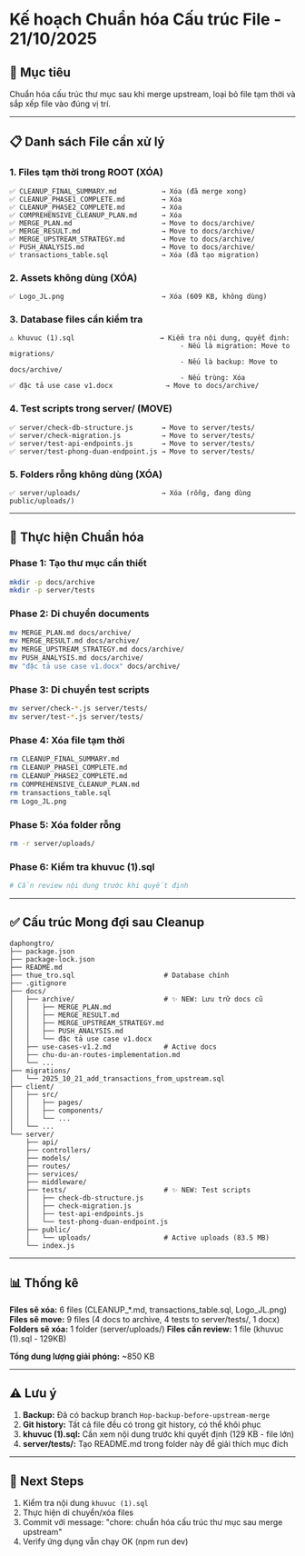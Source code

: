 # Kế hoạch Chuẩn hóa Cấu trúc File - 21/10/2025

## 🎯 Mục tiêu
Chuẩn hóa cấu trúc thư mục sau khi merge upstream, loại bỏ file tạm thời và sắp xếp file vào đúng vị trí.

---

## 📋 Danh sách File cần xử lý

### 1. Files tạm thời trong ROOT (XÓA)
```
✅ CLEANUP_FINAL_SUMMARY.md           → Xóa (đã merge xong)
✅ CLEANUP_PHASE1_COMPLETE.md         → Xóa
✅ CLEANUP_PHASE2_COMPLETE.md         → Xóa
✅ COMPREHENSIVE_CLEANUP_PLAN.md      → Xóa
✅ MERGE_PLAN.md                      → Move to docs/archive/
✅ MERGE_RESULT.md                    → Move to docs/archive/
✅ MERGE_UPSTREAM_STRATEGY.md         → Move to docs/archive/
✅ PUSH_ANALYSIS.md                   → Move to docs/archive/
✅ transactions_table.sql             → Xóa (đã tạo migration)
```

### 2. Assets không dùng (XÓA)
```
✅ Logo_JL.png                        → Xóa (609 KB, không dùng)
```

### 3. Database files cần kiểm tra
```
⚠️ khuvuc (1).sql                     → Kiểm tra nội dung, quyết định:
                                          - Nếu là migration: Move to migrations/
                                          - Nếu là backup: Move to docs/archive/
                                          - Nếu trùng: Xóa
✅ đặc tả use case v1.docx             → Move to docs/archive/
```

### 4. Test scripts trong server/ (MOVE)
```
✅ server/check-db-structure.js       → Move to server/tests/
✅ server/check-migration.js          → Move to server/tests/
✅ server/test-api-endpoints.js       → Move to server/tests/
✅ server/test-phong-duan-endpoint.js → Move to server/tests/
```

### 5. Folders rỗng không dùng (XÓA)
```
✅ server/uploads/                    → Xóa (rỗng, đang dùng public/uploads/)
```

---

## 🔄 Thực hiện Chuẩn hóa

### Phase 1: Tạo thư mục cần thiết
```bash
mkdir -p docs/archive
mkdir -p server/tests
```

### Phase 2: Di chuyển documents
```bash
mv MERGE_PLAN.md docs/archive/
mv MERGE_RESULT.md docs/archive/
mv MERGE_UPSTREAM_STRATEGY.md docs/archive/
mv PUSH_ANALYSIS.md docs/archive/
mv "đặc tả use case v1.docx" docs/archive/
```

### Phase 3: Di chuyển test scripts
```bash
mv server/check-*.js server/tests/
mv server/test-*.js server/tests/
```

### Phase 4: Xóa file tạm thời
```bash
rm CLEANUP_FINAL_SUMMARY.md
rm CLEANUP_PHASE1_COMPLETE.md
rm CLEANUP_PHASE2_COMPLETE.md
rm COMPREHENSIVE_CLEANUP_PLAN.md
rm transactions_table.sql
rm Logo_JL.png
```

### Phase 5: Xóa folder rỗng
```bash
rm -r server/uploads/
```

### Phase 6: Kiểm tra khuvuc (1).sql
```bash
# Cần review nội dung trước khi quyết định
```

---

## ✅ Cấu trúc Mong đợi sau Cleanup

```
daphongtro/
├── package.json
├── package-lock.json
├── README.md
├── thue_tro.sql                      # Database chính
├── .gitignore
├── docs/
│   ├── archive/                      # ✨ NEW: Lưu trữ docs cũ
│   │   ├── MERGE_PLAN.md
│   │   ├── MERGE_RESULT.md
│   │   ├── MERGE_UPSTREAM_STRATEGY.md
│   │   ├── PUSH_ANALYSIS.md
│   │   └── đặc tả use case v1.docx
│   ├── use-cases-v1.2.md             # Active docs
│   ├── chu-du-an-routes-implementation.md
│   └── ...
├── migrations/
│   └── 2025_10_21_add_transactions_from_upstream.sql
├── client/
│   ├── src/
│   │   ├── pages/
│   │   ├── components/
│   │   └── ...
│   └── ...
└── server/
    ├── api/
    ├── controllers/
    ├── models/
    ├── routes/
    ├── services/
    ├── middleware/
    ├── tests/                        # ✨ NEW: Test scripts
    │   ├── check-db-structure.js
    │   ├── check-migration.js
    │   ├── test-api-endpoints.js
    │   └── test-phong-duan-endpoint.js
    ├── public/
    │   └── uploads/                  # Active uploads (83.5 MB)
    └── index.js
```

---

## 📊 Thống kê

**Files sẽ xóa:** 6 files (CLEANUP_*.md, transactions_table.sql, Logo_JL.png)
**Files sẽ move:** 9 files (4 docs to archive, 4 tests to server/tests/, 1 docx)
**Folders sẽ xóa:** 1 folder (server/uploads/)
**Files cần review:** 1 file (khuvuc (1).sql - 129KB)

**Tổng dung lượng giải phóng:** ~850 KB

---

## ⚠️ Lưu ý

1. **Backup:** Đã có backup branch `Hop-backup-before-upstream-merge`
2. **Git history:** Tất cả file đều có trong git history, có thể khôi phục
3. **khuvuc (1).sql:** Cần xem nội dung trước khi quyết định (129 KB - file lớn)
4. **server/tests/:** Tạo README.md trong folder này để giải thích mục đích

---

## 🚀 Next Steps

1. Kiểm tra nội dung `khuvuc (1).sql`
2. Thực hiện di chuyển/xóa files
3. Commit với message: "chore: chuẩn hóa cấu trúc thư mục sau merge upstream"
4. Verify ứng dụng vẫn chạy OK (npm run dev)
